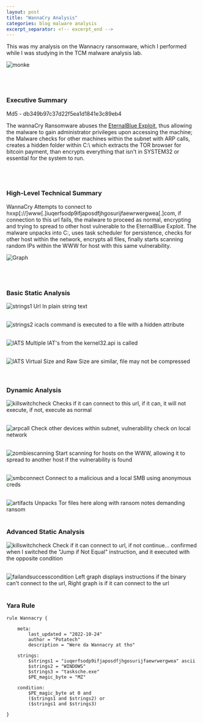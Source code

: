 ```yaml
---
layout: post
title: "WannaCry Analysis"
categories: blog malware analysis 
excerpt_separator: <!-- excerpt_end -->
---
```

<!-- excerpt_start -->
This was my analysis on the Wannacry ransomware, which I performed while I was studying in the TCM malware analysis lab.
<!-- excerpt_end -->

![monke](/images/Wannacry/Monke.jpeg)
<br>
<br>
<br>
<br>

### Executive Summary
Md5 - db349b97c37d22f5ea1d1841e3c89eb4

The wannaCry Ransomware abuses the [EternalBlue Exploit](https://www.avast.com/c-eternalblue), thus allowing the malware
to gain administrator privileges upon accessing the machine; the Malware checks for other machines within
the subnet with ARP calls, creates a hidden folder within C:\ which extracts the TOR browser for bitcoin payment, than encrypts everything
that isn't in SYSTEM32 or essential for the system to run.
<br>
<br>
<br>
<br>

### High-Level Technical Summary
WannaCry Attempts to connect to hxxp[://]www[.]iuqerfsodp9ifjaposdfjhgosurijfaewrwergwea[.]com, if connection to this url fails, the malware to proceed as normal, encrypting
and trying to spread to other host vulnerable to the EternalBlue Exploit. The malware unpacks into C:\, uses task scheduler for 
persistence, checks for other host within the network, encrypts all files, finally starts scanning random IPs within the WWW 
for host with this same vulnerability.

![Graph](/images/Wannacry/WannacryGraph.jpeg)
<br>
<br>
<br>
<br>

### Basic Static Analysis
![strings1](/images/Wannacry/strings1.jpeg)
Url In plain string text
<br>
<br>

![strings2](/images/Wannacry/strings2.jpeg)
icacls command is executed to a file with a hidden attribute
<br>
<br>

![IATS](/images/Wannacry/IATs.jpeg)
Multiple IAT's from the kernel32.api is called
<br>
<br>

![IATS](/images/Wannacry/Compression.jpeg)
Virtual Size and Raw Size are similar, file may not be compressed
<br>
<br>
<br>

### Dynamic Analysis
![killswitchcheck](/images/Wannacry/Calltokillswitch.jpeg)
Checks if it can connect to this url, if it can, it will not execute, if not, execute as normal
<br>
<br>

![arpcall](/images/Wannacry/arpcalls.jpeg)
Check other devices within subnet, vulnerability check on local network
<br>
<br>

![zombiescanning](/images/Wannacry/zombiescanvuln.jpeg)
Start scanning for hosts on the WWW, allowing it to spread to another host if the vulnerability is found
<br>
<br>

![smbconnect](/images/Wannacry/callstomalicioussmbs.jpeg)
Connect to a malicious and a local SMB using anonymous creds
<br>
<br>

![artifacts](/images/Wannacry/unpackedartifacts.jpeg)
Unpacks Tor files here along with ransom notes demanding ransom
<br>
<br>

### Advanced Static Analysis
![killswitchcheck](/images/Wannacry/killswitchx86.jpeg)
Check if it can connect to url, if not continue... confirmed when I switched the "Jump if Not Equal" instruction, and it executed with the opposite condition
<br>
<br>

![failandsuccesscondition](/images/Wannacry/continueifnotfound.jpeg)
Left graph displays instructions if the binary can't connect to the url, Right graph is if it can connect to the url
<br>
<br>

### Yara Rule


```yara
rule Wannacry {

	meta:
		last_updated = "2022-10-24"
		author = "Potatech"
		description = "Were da Wannacry at tho"

	strings:
		$strings1 = "iuqerfsodp9ifjaposdfjhgosurijfaewrwergwea" ascii
		$strings2 = "WINDOWS"
		$strings3 = "tasksche.exe"
		$PE_magic_byte = "MZ"

	condition:
		$PE_magic_byte at 0 and
		($strings1 and $strings2) or
		($strings1 and $strings3)
			 
}
```